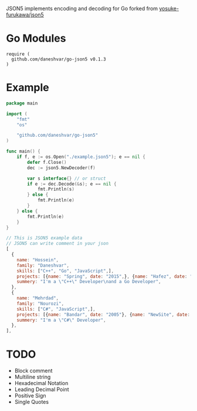 JSON5 implements encoding and decoding for Go forked from [yosuke-furukawa/json5](https://github.com/yosuke-furukawa/json5)

# Go Modules
```
require (
  github.com/daneshvar/go-json5 v0.1.3
)
```

# Example

```go
package main

import (
	"fmt"
	"os"

	"github.com/daneshvar/go-json5"
)

func main() {
	if f, e := os.Open("./example.json5"); e == nil {
		defer f.Close()
		dec := json5.NewDecoder(f)

		var s interface{} // or struct
		if e := dec.Decode(&s); e == nil {
			fmt.Println(s)
		} else {
			fmt.Println(e)
		}
	} else {
		fmt.Println(e)
	}
}  
```
```js
// This is JSON5 example data
// JSON5 can write comment in your json
[
  {
    name: "Hossein",
    family: "Daneshvar",
    skills: ["C++", "Go", "JavaScript",],
    projects: [{name: "Spring", date: "2015",}, {name: "Hafez", date: "2018",}],
    summery: "I'm a \"C++\" Developer\nand a Go Developer",
  },
  {
    name: "Mehrdad",
    family: "Nourozi",
    skills: ["C#", "JavaScript",],
    projects: [{name: "Bandar", date: "2005"}, {name: "NewSite", date: "2018",}],
    summery: "I'm a \"C#\" Developer",
  },
],
```

# TODO
- Block comment
- Multiline string
- Hexadecimal Notation
- Leading Decimal Point
- Positive Sign
- Single Quotes
